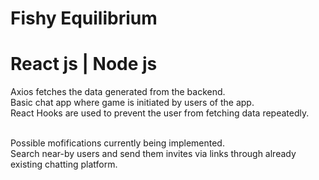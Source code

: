# Fishy Equilibrium
# React js | Node js

Axios fetches the data generated from the backend.<br />
Basic chat app where game is initiated by users of the app.<br />
React Hooks are used to prevent the user from fetching data repeatedly. <br /><br />

Possible mofifications currently being implemented.<br />
Search near-by users and send them invites via links through already existing chatting platform. <br />

